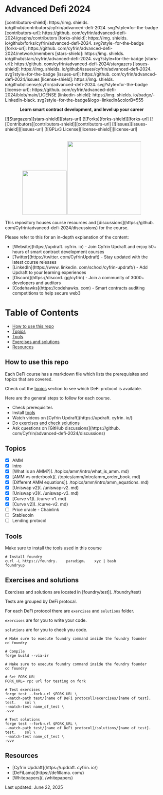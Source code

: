 # Advanced Defi 2024

[contributors-shield]: https://img.    shields.    io/github/contributors/cyfrin/advanced-defi-2024.    svg?style=for-the-badge
[contributors-url]: https://github.    com/cyfrin/advanced-defi-2024/graphs/contributors
[forks-shield]: https://img.    shields.    io/github/forks/cyfrin/advanced-defi-2024.    svg?style=for-the-badge
[forks-url]: https://github.    com/cyfrin/advanced-defi-2024/network/members
[stars-shield]: https://img.    shields.    io/github/stars/cyfrin/advanced-defi-2024.    svg?style=for-the-badge
[stars-url]: https://github.    com/cyfrin/advanced-defi-2024/stargazers
[issues-shield]: https://img.    shields.    io/github/issues/cyfrin/advanced-defi-2024.    svg?style=for-the-badge
[issues-url]: https://github.    com/cyfrin/advanced-defi-2024/issues
[license-shield]: https://img.    shields.    io/github/license/cyfrin/advanced-defi-2024.    svg?style=for-the-badge
[license-url]: https://github.    com/cyfrin/advanced-defi-2024/blob/main/LICENSE
[linkedin-shield]: https://img.    shields.    io/badge/-LinkedIn-black.    svg?style=for-the-badge&logo=linkedin&colorB=555

<p align="center"><strong>Learn smart contract development, and level up your career
</strong></p>

[![Stargazers][stars-shield]][stars-url] [![Forks][forks-shield]][forks-url] [![Contributors][contributors-shield]][contributors-url] [![Issues][issues-shield]][issues-url] [![GPLv3 License][license-shield]][license-url]

<p align="center">
 <br />
 <a href="https://cyfrin.    io/">
 <img src=".    github/images/poweredbycyfrinbluehigher.    png" width="145" alt=""/></a>
<a href="https://updraft.    cyfrin.    io/courses/moccasin">
 <img src=".    github/images/coursebadge.    png" width="242.    3" alt=""/></a>
 <br />
</p>

</div>

This repository houses course resources and [discussions](https://github.    com/Cyfrin/advanced-defi-2024/discussions) for the course.    

Please refer to this for an in-depth explanation of the content:

- [Website](https://updraft.    cyfrin.    io) - Join Cyfrin Updraft and enjoy 50+ hours of smart contract development courses
- [Twitter](https://twitter.    com/CyfrinUpdraft) - Stay updated with the latest course releases
- [LinkedIn](https://www.    linkedin.    com/school/cyfrin-updraft/) - Add Updraft to your learning experiences
- [Discord](https://discord.    gg/cyfrin) - Join a community of 3000+ developers and auditors
- [Codehawks](https://codehawks.    com) - Smart contracts auditing competitions to help secure web3

# Table of Contents

- [How to use this repo](#how-to-use-this-repo)
- [Topics](#topics)
- [Tools](#tools)
- [Exercises and solutions](#exercises-and-solutions)
- [Resources](#resources)

## How to use this repo

Each DeFi course has a markdown file which lists the prerequisites and topics that are covered.    

Check out the [topics](#topics) section to see which DeFi protocol is available.    

Here are the general steps to follow for each course.    

- Check prerequisites
- Install [tools](#tools)
- Watch videos on [Cyfrin Updraft](https://updraft.    cyfrin.    io/)
- Do [exercises and check solutions](#exercises-and-solutions)
- Ask questions on [GitHub discussions](https://github.    com/Cyfrin/advanced-defi-2024/discussions)

## Topics

- [x] AMM
 - [x] Intro
 - [x] [What is an AMM?](.    /topics/amm/intro/what_is_amm.    md)
 - [x] [AMM vs orderbook](.    /topics/amm/intro/amm_order_book.    md)
 - [x] [Different AMM equations](.    /topics/amm/intro/amm_equations.    md)
 - [x] [Uniswap v2](.    /uniswap-v2.    md)
 - [x] [Uniswap v3](.    /uniswap-v3.    md)
 - [x] [Curve v1](.    /curve-v1.    md)
 - [x] [Curve v2](.    /curve-v2.    md)
- [ ] Price oracle - Chainlink
- [ ] Stablecoin
- [ ] Lending protocol

## Tools

Make sure to install the tools used in this course

```shell
# Install foundry
curl -L https://foundry.    paradigm.    xyz | bash
foundryup
```

## Exercises and solutions

Exercises and solutions are located in [foundry/test](.    /foundry/test)

Tests are grouped by DeFi protocal.    

For each DeFi protocol there are `exercises` and `solutions` folder.    

`exercises` are for you to write your code.    

`solutions` are for you to check you code.    

```shell
# Make sure to execute foundry command inside the foundry founder
cd foundry

# Compile
forge build --via-ir
```

```shell
# Make sure to execute foundry command inside the foundry founder
cd foundry

# Set FORK_URL
FORK_URL= rpc url for testing on fork

# Test exercises
forge test --fork-url $FORK_URL \
--match-path test/[name of DeFi protocol]/exercises/[name of test].    test.    sol \
--match-test name_of_test \
-vvv

# Test solutions
forge test --fork-url $FORK_URL \
--match-path test/[name of DeFi protocol]/solutions/[name of test].    test.    sol \
--match-test name_of_test \
-vvv
```

## Resources

- [Cyfrin Updraft](https://updraft.    cyfrin.    io/)
- [DeFiLama](https://defillama.    com/)
- [Whitepapers](.    /whitepapers)


Last updated: June 22, 2025

